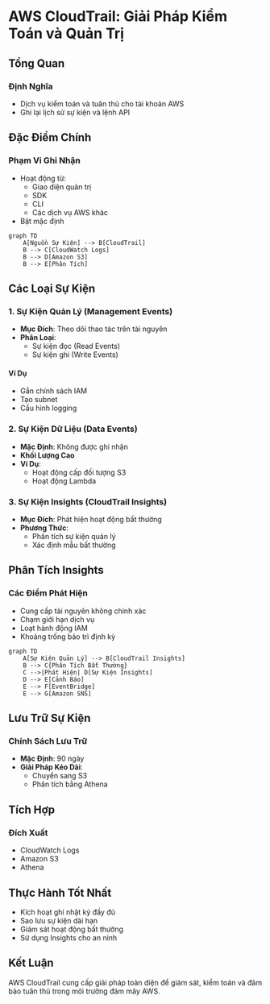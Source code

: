 # AWS CloudTrail: Giải Pháp Kiểm Toán và Quản Trị

## Tổng Quan

### Định Nghĩa
- Dịch vụ kiểm toán và tuân thủ cho tài khoản AWS
- Ghi lại lịch sử sự kiện và lệnh API

## Đặc Điểm Chính

### Phạm Vi Ghi Nhận
- Hoạt động từ:
  - Giao diện quản trị
  - SDK
  - CLI
  - Các dịch vụ AWS khác
- Bật mặc định

```mermaid
graph TD
    A[Nguồn Sự Kiện] --> B[CloudTrail]
    B --> C[CloudWatch Logs]
    B --> D[Amazon S3]
    B --> E[Phân Tích]
```

## Các Loại Sự Kiện

### 1. Sự Kiện Quản Lý (Management Events)
- **Mục Đích**: Theo dõi thao tác trên tài nguyên
- **Phân Loại**:
  - Sự kiện đọc (Read Events)
  - Sự kiện ghi (Write Events)

#### Ví Dụ
- Gắn chính sách IAM
- Tạo subnet
- Cấu hình logging

### 2. Sự Kiện Dữ Liệu (Data Events)
- **Mặc Định**: Không được ghi nhận
- **Khối Lượng Cao**
- **Ví Dụ**:
  - Hoạt động cấp đối tượng S3
  - Hoạt động Lambda

### 3. Sự Kiện Insights (CloudTrail Insights)
- **Mục Đích**: Phát hiện hoạt động bất thường
- **Phương Thức**:
  - Phân tích sự kiện quản lý
  - Xác định mẫu bất thường

## Phân Tích Insights

### Các Điểm Phát Hiện
- Cung cấp tài nguyên không chính xác
- Chạm giới hạn dịch vụ
- Loạt hành động IAM
- Khoảng trống bảo trì định kỳ

```mermaid
graph TD
    A[Sự Kiện Quản Lý] --> B[CloudTrail Insights]
    B --> C{Phân Tích Bất Thường}
    C -->|Phát Hiện| D[Sự Kiện Insights]
    D --> E[Cảnh Báo]
    E --> F[EventBridge]
    E --> G[Amazon SNS]
```

## Lưu Trữ Sự Kiện

### Chính Sách Lưu Trữ
- **Mặc Định**: 90 ngày
- **Giải Pháp Kéo Dài**:
  - Chuyển sang S3
  - Phân tích bằng Athena

## Tích Hợp

### Đích Xuất
- CloudWatch Logs
- Amazon S3
- Athena

## Thực Hành Tốt Nhất

- Kích hoạt ghi nhật ký đầy đủ
- Sao lưu sự kiện dài hạn
- Giám sát hoạt động bất thường
- Sử dụng Insights cho an ninh

## Kết Luận

AWS CloudTrail cung cấp giải pháp toàn diện để giám sát, kiểm toán và đảm bảo tuân thủ trong môi trường đám mây AWS.